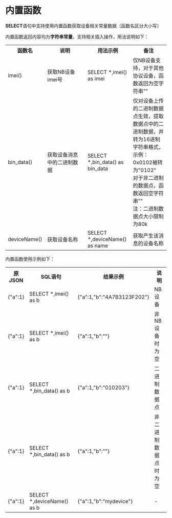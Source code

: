 # 内置函数

**SELECT**语句中支持使用内置函数获取设备相关常量数据（函数名区分大小写）

内置函数返回内容均为**字符串常量**，支持相关插入操作，用法说明如下：

<table>
<tr><th width="15%">函数名</th><th width="25%">说明</th><th>用法示例</th><th>备注</th></tr>
<tr><td>imei()</td><td>获取NB设备imei号</td><td>SELECT *,imei() as imei</td><td>仅NB设备支持，对于其他协议设备，函数返回为空字符串""</td></tr>
<tr><td>bin_data()</td><td>获取设备消息中的二进制数据</td><td>SELECT *,bin_data() as bin_data</td><td>仅对设备上传的二进制数据点生效，提取数据点中的二进制数据，并转为16进制字符串格式，示例：0x0102被转为"0102"<br>对于非二进制的数据点，函数返回空字符串""<br>注：二进制数据点大小限制为80k</td></tr>
<tr><td>deviceName()</td><td>获取设备名称</td><td>SELECT *,deviceName() as name</td><td>获取产生该消息的设备名称</td></tr>
</table>

内置函数使用示例如下：
<table>
<tr><th width="10%">原JSON</th><th width="30%">SQL语句</th><th>结果示例</th><th>说明</th></tr>
<tr><td>{"a":1}</td><td>SELECT *,imei() as b</td><td>{"a":1,"b":"4A7B3123F202"}</td><td>NB设备</td></tr>
<tr><td>{"a":1}</td><td>SELECT *,imei() as b</td><td>{"a":1,"b":""}</td><td>非NB设备时为空</td></tr>
<tr><td>{"a":1}</td><td>SELECT *,bin_data() as b</td><td>{"a":1,"b":"010203"}</td><td>二进制数据点</td></tr>
<tr><td>{"a":1}</td><td>SELECT *,bin_data() as b</td><td>{"a":1,"b":""}</td><td>非二进制数据点时为空</td></tr>
<tr><td>{"a":1}</td><td>SELECT *,deviceName() as b</td><td>{"a":1,"b":"mydevice"}</td><td>-</td></tr>
</table>
